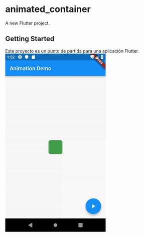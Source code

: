 # animated_container

A new Flutter project.

## Getting Started

Este proyecto es un punto de partida para una aplicación Flutter.
![Alt Text](animated_container.gif)



